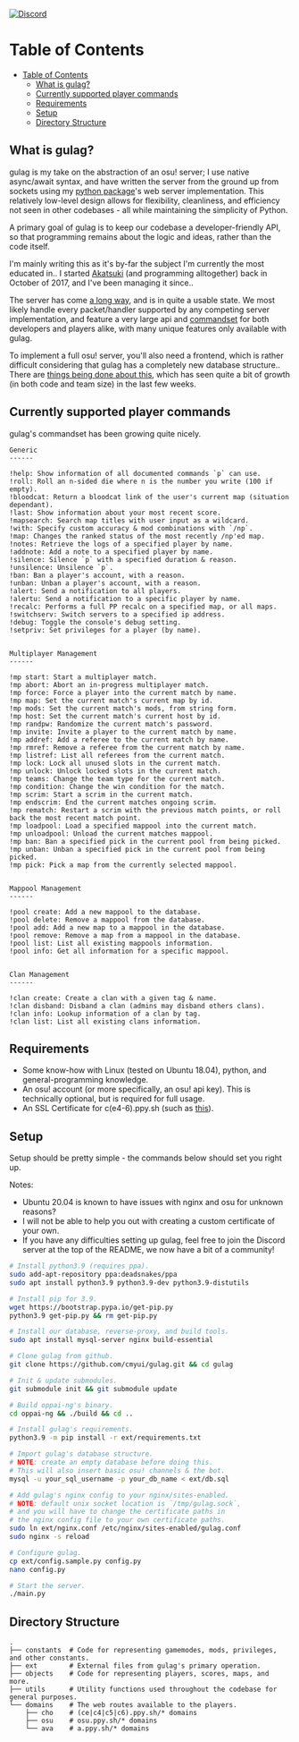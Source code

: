 [![Discord](https://discordapp.com/api/guilds/748687781605408908/widget.png?style=shield)](https://discord.gg/ShEQgUx)

Table of Contents
==================
- [Table of Contents](#table-of-contents)
  - [What is gulag?](#what-is-gulag)
  - [Currently supported player commands](#currently-supported-player-commands)
  - [Requirements](#requirements)
  - [Setup](#setup)
  - [Directory Structure](#directory-structure)

What is gulag?
------

gulag is my take on the abstraction of an osu! server; I use native async/await
syntax, and have written the server from the ground up from sockets using my
[python package](https://github.com/cmyui/cmyui_pkg)'s web server implementation.
This relatively low-level design allows for flexibility, cleanliness, and efficiency
not seen in other codebases - all while maintaining the simplicity of Python.

A primary goal of gulag is to keep our codebase a developer-friendly API, so
that programming remains about the logic and ideas, rather than the code itself.

I'm mainly writing this as it's by-far the subject I'm currently the most
educated in.. I started [Akatsuki](https://akatsuki.pw/) (and programming
alltogether) back in October of 2017, and I've been managing it since..

The server has come [a long way](https://cdn.discordapp.com/attachments/616400094408736779/799434379176574986/unknown.png),
and is in quite a usable state. We most likely handle every packet/handler
supported by any competing server implementation, and feature a very large
api and [commandset](#commands) for both developers and players alike, with
many unique features only available with gulag.

To implement a full osu! server, you'll also need a frontend, which is rather
difficult considering that gulag has a completely new database structure.. There
are [things being done about this](https://github.com/Yo-ru/gulag-web), which has
seen quite a bit of growth (in both code and team size) in the last few weeks.

Currently supported player commands
------
gulag's commandset has been growing quite nicely.

```
Generic
------

!help: Show information of all documented commands `p` can use.
!roll: Roll an n-sided die where n is the number you write (100 if empty).
!bloodcat: Return a bloodcat link of the user's current map (situation dependant).
!last: Show information about your most recent score.
!mapsearch: Search map titles with user input as a wildcard.
!with: Specify custom accuracy & mod combinations with `/np`.
!map: Changes the ranked status of the most recently /np'ed map.
!notes: Retrieve the logs of a specified player by name.
!addnote: Add a note to a specified player by name.
!silence: Silence `p` with a specified duration & reason.
!unsilence: Unsilence `p`.
!ban: Ban a player's account, with a reason.
!unban: Unban a player's account, with a reason.
!alert: Send a notification to all players.
!alertu: Send a notification to a specific player by name.
!recalc: Performs a full PP recalc on a specified map, or all maps.
!switchserv: Switch servers to a specified ip address.
!debug: Toggle the console's debug setting.
!setpriv: Set privileges for a player (by name).


Multiplayer Management
------

!mp start: Start a multiplayer match.
!mp abort: Abort an in-progress multiplayer match.
!mp force: Force a player into the current match by name.
!mp map: Set the current match's current map by id.
!mp mods: Set the current match's mods, from string form.
!mp host: Set the current match's current host by id.
!mp randpw: Randomize the current match's password.
!mp invite: Invite a player to the current match by name.
!mp addref: Add a referee to the current match by name.
!mp rmref: Remove a referee from the current match by name.
!mp listref: List all referees from the current match.
!mp lock: Lock all unused slots in the current match.
!mp unlock: Unlock locked slots in the current match.
!mp teams: Change the team type for the current match.
!mp condition: Change the win condition for the match.
!mp scrim: Start a scrim in the current match.
!mp endscrim: End the current matches ongoing scrim.
!mp rematch: Restart a scrim with the previous match points, or roll back the most recent match point.
!mp loadpool: Load a specified mappool into the current match.
!mp unloadpool: Unload the current matches mappool.
!mp ban: Ban a specified pick in the current pool from being picked.
!mp unban: Unban a specified pick in the current pool from being picked.
!mp pick: Pick a map from the currently selected mappool.


Mappool Management
------

!pool create: Add a new mappool to the database.
!pool delete: Remove a mappool from the database.
!pool add: Add a new map to a mappool in the database.
!pool remove: Remove a map from a mappool in the database.
!pool list: List all existing mappools information.
!pool info: Get all information for a specific mappool.


Clan Management
------

!clan create: Create a clan with a given tag & name.
!clan disband: Disband a clan (admins may disband others clans).
!clan info: Lookup information of a clan by tag.
!clan list: List all existing clans information.
```

Requirements
------

- Some know-how with Linux (tested on Ubuntu 18.04), python, and general-programming knowledge.
- An osu! account (or more specifically, an osu! api key). This is technically optional, but is required for full usage.
- An SSL Certificate for c(e4-6).ppy.sh (such as [this](https://github.com/osuthailand/ainu-certificate)).

Setup
------

Setup should be pretty simple - the commands below should set you right up.

Notes:

- Ubuntu 20.04 is known to have issues with nginx and osu for unknown reasons?
- I will not be able to help you out with creating a custom certificate of your own.
- If you have any difficulties setting up gulag, feel free to join the Discord server at the top of the README, we now have a bit of a community!

```sh
# Install python3.9 (requires ppa).
sudo add-apt-repository ppa:deadsnakes/ppa
sudo apt install python3.9 python3.9-dev python3.9-distutils

# Install pip for 3.9.
wget https://bootstrap.pypa.io/get-pip.py
python3.9 get-pip.py && rm get-pip.py

# Install our database, reverse-proxy, and build tools.
sudo apt install mysql-server nginx build-essential

# Clone gulag from github.
git clone https://github.com/cmyui/gulag.git && cd gulag

# Init & update submodules.
git submodule init && git submodule update

# Build oppai-ng's binary.
cd oppai-ng && ./build && cd ..

# Install gulag's requirements.
python3.9 -m pip install -r ext/requirements.txt

# Import gulag's database structure.
# NOTE: create an empty database before doing this.
# This will also insert basic osu! channels & the bot.
mysql -u your_sql_username -p your_db_name < ext/db.sql

# Add gulag's nginx config to your nginx/sites-enabled.
# NOTE: default unix socket location is `/tmp/gulag.sock`,
# and you will have to change the certificate paths in
# the nginx config file to your own certificate paths.
sudo ln ext/nginx.conf /etc/nginx/sites-enabled/gulag.conf
sudo nginx -s reload

# Configure gulag.
cp ext/config.sample.py config.py
nano config.py

# Start the server.
./main.py
```

Directory Structure
------
    .
    ├── constants  # Code for representing gamemodes, mods, privileges, and other constants.
    ├── ext        # External files from gulag's primary operation.
    ├── objects    # Code for representing players, scores, maps, and more.
    ├── utils      # Utility functions used throughout the codebase for general purposes.
    └── domains    # The web routes available to the players.
        ├── cho    # (ce|c4|c5|c6).ppy.sh/* domains
        ├── osu    # osu.ppy.sh/* domains
        └── ava    # a.ppy.sh/* domains
